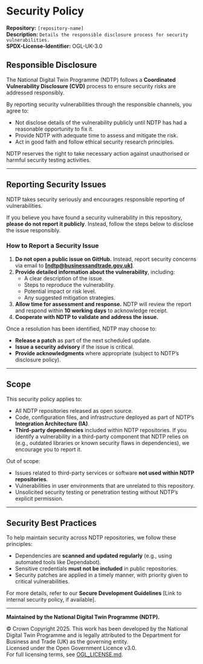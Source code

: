 # Security Policy  

**Repository:** `[repository-name]`  
**Description:** `Details the responsible disclosure process for security vulnerabilities.`  
**SPDX-License-Identifier:** OGL-UK-3.0

## Responsible Disclosure  

The National Digital Twin Programme (NDTP) follows a **Coordinated Vulnerability Disclosure (CVD)** process to ensure security risks are addressed responsibly.  

By reporting security vulnerabilities through the responsible channels, you agree to:  
- Not disclose details of the vulnerability publicly until NDTP has had a reasonable opportunity to fix it.  
- Provide NDTP with adequate time to assess and mitigate the risk.  
- Act in good faith and follow ethical security research principles.  

NDTP reserves the right to take necessary action against unauthorised or harmful security testing activities.  

---

## Reporting Security Issues  

NDTP takes security seriously and encourages responsible reporting of vulnerabilities.  

If you believe you have found a security vulnerability in this repository, **please do not report it publicly**. Instead, follow the steps below to disclose the issue responsibly.  

### **How to Report a Security Issue**  

1. **Do not open a public issue on GitHub.** Instead, report security concerns via email to **[ndtp@businessandtrade.gov.uk]**.  
2. **Provide detailed information about the vulnerability**, including:  
   - A clear description of the issue.  
   - Steps to reproduce the vulnerability.  
   - Potential impact or risk level.  
   - Any suggested mitigation strategies.  
3. **Allow time for assessment and response.** NDTP will review the report and respond within **10 working days** to acknowledge receipt.  
4. **Cooperate with NDTP to validate and address the issue.**  

Once a resolution has been identified, NDTP may choose to:  
- **Release a patch** as part of the next scheduled update.  
- **Issue a security advisory** if the issue is critical.  
- **Provide acknowledgments** where appropriate (subject to NDTP’s disclosure policy).  

---

## Scope  

This security policy applies to:  
- All NDTP repositories released as open source.  
- Code, configuration files, and infrastructure deployed as part of NDTP’s **Integration Architecture (IA)**.  
- **Third-party dependencies** included within NDTP repositories. If you identify a vulnerability in a third-party component that NDTP relies on (e.g., outdated libraries 
or known security flaws in dependencies), we encourage you to report it.  

Out of scope:  
- Issues related to third-party services or software **not used within NDTP repositories**.  
- Vulnerabilities in user environments that are unrelated to this repository.  
- Unsolicited security testing or penetration testing without NDTP’s explicit permission.  

---

## Security Best Practices  

To help maintain security across NDTP repositories, we follow these principles:  
- Dependencies are **scanned and updated regularly** (e.g., using automated tools like Dependabot).  
- Sensitive credentials **must not be included** in public repositories.  
- Security patches are applied in a timely manner, with priority given to critical vulnerabilities.  

For more details, refer to our **Secure Development Guidelines** [Link to internal security policy, if available].  

---

**Maintained by the National Digital Twin Programme (NDTP).**  

© Crown Copyright 2025. This work has been developed by the National Digital Twin Programme and is legally attributed to the Department for Business and Trade (UK) as the
 governing entity.  
Licensed under the Open Government Licence v3.0.  
For full licensing terms, see [OGL_LICENSE.md](OGL_LICENSE.md).  
